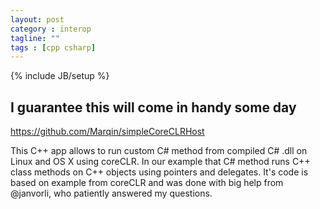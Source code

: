 ```yaml
---
layout: post
category : interop
tagline: ""
tags : [cpp csharp]
---
```

{% include JB/setup %}


## I guarantee this will come in handy some day
  
<https://github.com/Marqin/simpleCoreCLRHost>  
  
This C++ app allows to run custom C# method from compiled C# .dll on Linux and OS X using coreCLR. In our example that C# method runs C++ class methods on C++ objects using pointers and delegates. It's code is based on example from coreCLR and was done with big help from @janvorli, who patiently answered my questions.  


